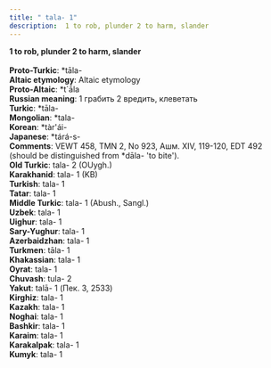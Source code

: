 ```yaml
---
title: " tala- 1"
description:  1 to rob, plunder 2 to harm, slander
---
```

<p data-pagefind-weight="0.5">
<strong> 1 to rob, plunder 2 to harm, slander</strong><br><br>
<strong>Proto-Turkic</strong>:  *tāla-<br>
<strong>Altaic etymology</strong>:  Altaic etymology<br>
<strong> Proto-Altaic</strong>:  *t`ā́la<br>
<strong>Russian meaning</strong>:  1 грабить 2 вредить, клеветать<br>
<strong>Turkic</strong>:  *tāla-<br>
<strong>Mongolian</strong>:  *tala-<br>
<strong>Korean</strong>:  *tàr'ái-<br>
<strong>Japanese</strong>:  *tárá-s-<br>
<strong>Comments</strong>:  VEWT 458, TMN 2, No 923, Ашм. XIV, 119-120, EDT 492 (should be distinguished from *dāla- 'to bite').<br>
<strong>Old Turkic</strong>:  tala- 2 (OUygh.)<br>
<strong>Karakhanid</strong>:  tala- 1 (KB)<br>
<strong>Turkish</strong>:  tala- 1<br>
<strong>Tatar</strong>:  tala- 1<br>
<strong>Middle Turkic</strong>:  tala- 1 (Abush., Sangl.)<br>
<strong>Uzbek</strong>:  tala- 1<br>
<strong>Uighur</strong>:  tala- 1<br>
<strong>Sary-Yughur</strong>:  tala- 1<br>
<strong>Azerbaidzhan</strong>:  tala- 1<br>
<strong>Turkmen</strong>:  tāla- 1<br>
<strong>Khakassian</strong>:  tala- 1<br>
<strong>Oyrat</strong>:  tala- 1<br>
<strong>Chuvash</strong>:  tula- 2<br>
<strong>Yakut</strong>:  talā- 1 (Пек. 3, 2533)<br>
<strong>Kirghiz</strong>:  tala- 1<br>
<strong>Kazakh</strong>:  tala- 1<br>
<strong>Noghai</strong>:  tala- 1<br>
<strong>Bashkir</strong>:  tala- 1<br>
<strong>Karaim</strong>:  tala- 1<br>
<strong>Karakalpak</strong>:  tala- 1<br>
<strong>Kumyk</strong>:  tala- 1<br>

</p>
